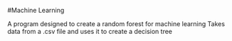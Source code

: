 #Machine Learning

A program designed to create a random forest for machine learning
Takes data from a .csv file and uses it to create a decision tree
